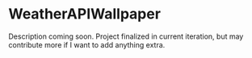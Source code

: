 # WeatherAPIWallpaper

Description coming soon. Project finalized in current iteration, but may contribute more if I want to add anything extra.
